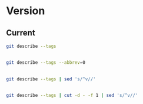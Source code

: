 # Version

## Current

```sh
git describe --tags
```

##

```sh
git describe --tags --abbrev=0
```

##

```sh
git describe --tags | sed 's/^v//'
```

##

```sh
git describe --tags | cut -d - -f 1 | sed 's/^v//'
```
